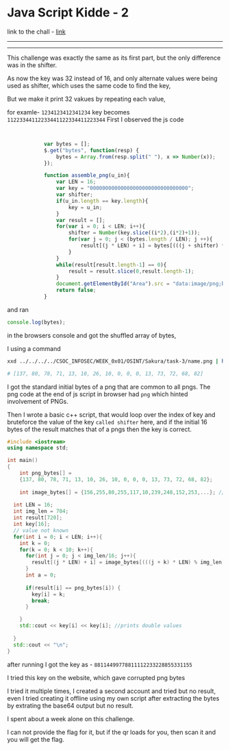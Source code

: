 # Java Script Kidde - 2

link to the chall - [link](https://play.picoctf.org/practice/challenge/33?page=1&search=java%20sc)

---


---

This challenge was exactly the same as its first part, but the only difference was in the shifter.

As now the key was 32 instead of 16, and only alternate values were being used as shifter, which uses the same code to find the key, 

But we make it print 32 vakues by repeating each value,

for examle-
`1234123412341234` key becomes
`11223344112233441122334411223344`
First I observed the js code

```js


			var bytes = [];
			$.get("bytes", function(resp) {
				bytes = Array.from(resp.split(" "), x => Number(x));
			});

			function assemble_png(u_in){
				var LEN = 16;
				var key = "00000000000000000000000000000000";
				var shifter;
				if(u_in.length == key.length){
					key = u_in;
				}
				var result = [];
				for(var i = 0; i < LEN; i++){
					shifter = Number(key.slice((i*2),(i*2)+1));
					for(var j = 0; j < (bytes.length / LEN); j ++){
						result[(j * LEN) + i] = bytes[(((j + shifter) * LEN) % bytes.length) + i]
					}
				}
				while(result[result.length-1] == 0){
					result = result.slice(0,result.length-1);
				}
				document.getElementById("Area").src = "data:image/png;base64," + btoa(String.fromCharCode.apply(null, new Uint8Array(result)));
				return false;
			}

```

and ran 
```js
console.log(bytes);
```

in the browsers console and got the shuffled array of bytes,

I using a command 

```bash
xxd ../../../../CSOC_INFOSEC/WEEK_0x01/OSINT/Sakura/task-3/name.png | head -n 1 | cut -d ':' -f2 | cut -d '.' -f1 | tr -d ' ' | python3 -c "hex_str=input();  print([int(hex_str[i:i+2], 16) for i in range(0, len(hex_str), 2)])"

# [137, 80, 78, 71, 13, 10, 26, 10, 0, 0, 0, 13, 73, 72, 68, 82]
```

I got the standard initial bytes of a png that are common to all pngs. The png code at the end of js script in browser had `png` which hinted involvement of PNGs.


Then I wrote a basic c++ script, that would loop over the index of key and bruteforce the value of the key `called shifter` here, and if the initial 16 bytes of the result matches that of a pngs then the key is correct.

```c++
#include <iostream>
using namespace std;

int main() 
{
    int png_bytes[] = 
    {137, 80, 78, 71, 13, 10, 26, 10, 0, 0, 0, 13, 73, 72, 68, 82};
    
    int image_bytes[] = {156,255,80,255,117,10,239,248,152,253,...}; //read the attached c++ script for the whole byte array
 
  int LEN = 16;
  int img_len = 704;
  int result[720];
  int key[16];
  // value not known
  for(int i = 0; i < LEN; i++){
    int k = 0;
    for(k = 0; k < 10; k++){
      for(int j = 0; j < img_len/16; j++){
        result[(j * LEN) + i] = image_bytes[(((j + k) * LEN) % img_len) + i];
      }
      int a = 0;
      
      if(result[i] == png_bytes[i]) {
        key[i] = k;
        break;
      }

    }
    std::cout << key[i] << key[i]; //prints double values
    
  }
  std::cout << "\n";
}
```

after running I got the key as - `88114499778811112233228855331155`

I tried this key on the website, which gave corrupted png bytes


I tried it multiple times, I created a second account and tried but no result, even I tried creating it offline using my own script after extracting the bytes by extrating the base64 output but no result.

I spent about a week alone on this challenge.

I can not provide the flag for it, but if the qr loads for you, then scan it and you will get the flag.